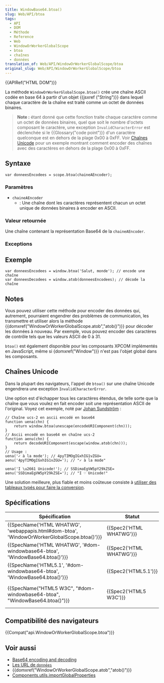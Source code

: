 ```yaml
---
title: WindowBase64.btoa()
slug: Web/API/btoa
tags:
  - API
  - DOM
  - Méthode
  - Reference
  - Web
  - WindowOrWorkerGlobalScope
  - btoa
  - chaînes
  - données
translation_of: Web/API/WindowOrWorkerGlobalScope/btoa
original_slug: Web/API/WindowOrWorkerGlobalScope/btoa
---
```

{{APIRef("HTML DOM")}}

La méthode `WindowOrWorkerGlobalScope.btoa()` crée une chaîne ASCII codée en base 64 à partir d'un objet {{jsxref ("String")}} dans lequel chaque caractère de la chaîne est traité comme un octet de données binaires.

> **Note :** étant donné que cette fonction traite chaque caractère comme un octet de données binaires, quel que soit le nombre d'octets composant le caractère, une exception `InvalidCharacterError` est déclenchée si le {{Glossary("code point")}} d'un caractère quelconque est en dehors de la plage 0x00 à 0xFF. Voir [Chaînes Unicode](#chaînes_unicode) pour un exemple montrant comment encoder des chaînes avec des caractères en dehors de la plage 0x00 à 0xFF.

## Syntaxe

    var donneesEncodees = scope.btoa(chaineAEncoder);

### Paramètres

- `chaineAEncoder`
  - : Une chaîne dont les caractères représentent chacun un octet unique de données binaires à encoder en ASCII.

### Valeur retournée

Une chaîne contenant la représentation Base64 de la `chaineAEncoder`.

### Exceptions

## Exemple

    var donneesEncodees = window.btoa('Salut, monde'); // encode une chaîne
    var donneesDecodees = window.atob(donneesEncodees); // décode la chaîne

## Notes

Vous pouvez utiliser cette méthode pour encoder des données qui, autrement, pourraient engendrer des problèmes de communication, les transmettre et utiliser alors la méthode {{domxref("WindowOrWorkerGlobalScope.atob","atob()")}} pour décoder les données à nouveau. Par exemple, vous pouvez encoder des caractères de contrôle tels que les valeurs ASCII de 0 à 31.

`btoa()` est également disponible pour les composants XPCOM implémentés en JavaScript, même si {domxref("Window")}} n'est pas l'objet global dans les composants.

## Chaînes Unicode

Dans la plupart des navigateurs, l'appel de `btoa()` sur une chaîne Unicode engendrera une exception `InvalidCharacterError`.

Une option est d'échapper tous les caractères étendus, de telle sorte que la chaîne que vous voulez en fait encoder soit une représentation ASCII de l'original. Voyez cet exemple, noté par [Johan Sundström](http://ecmanaut.blogspot.com/2006/07/encoding-decoding-utf8-in-javascript.html) :

    // Chaîne ucs-2 en ascii encodé en base64
    function uena(chn) {
        return window.btoa(unescape(encodeURIComponent(chn)));
    }
    // Ascii encodé en base64 en chaîne ucs-2
    function aenu(chn) {
        return decodeURIComponent(escape(window.atob(chn)));
    }
    // Usage :
    uena('✓ à la mode'); // 4pyTIMOgIGxhIG1vZGU=
    aenu('4pyTIMOgIGxhIG1vZGU='); // "✓ à la mode"

    uena('I \u2661 Unicode!'); // SSDimaEgVW5pY29kZSE=
    aenu('SSDimaEgVW5pY29kZSE='); // "I ♡ Unicode!"

Une solution meilleure, plus fiable et moins coûteuse consiste à [utiliser des tableaux typés pour faire la conversion](/fr/docs/D%C3%A9coder_encoder_en_base64).

## Spécifications

| Spécification                                                                                                            | Statut                           | Commentaire                                                                                                                            |
| ------------------------------------------------------------------------------------------------------------------------ | -------------------------------- | -------------------------------------------------------------------------------------------------------------------------------------- |
| {{SpecName('HTML WHATWG', 'webappapis.html#dom-btoa', 'WindowOrWorkerGlobalScope.btoa()')}} | {{Spec2('HTML WHATWG')}} | Méthode déplacée dans le mixin `WindowOrWorkerGlobalScope` dans la spéc la plus récente.                                               |
| {{SpecName('HTML WHATWG', '#dom-windowbase64-btoa', 'WindowBase64.btoa()')}}                     | {{Spec2('HTML WHATWG')}} | Pas de changement depuis le dernier instantané, {{SpecName("HTML5.1")}}.                                                      |
| {{SpecName('HTML5.1', '#dom-windowbase64-btoa', 'WindowBase64.btoa()')}}                         | {{Spec2('HTML5.1')}}     | Instantané de {{SpecName("HTML WHATWG")}}. Pas de changement.                                                                 |
| {{SpecName("HTML5 W3C", "#dom-windowbase64-btoa", "WindowBase64.btoa()")}}                     | {{Spec2('HTML5 W3C')}}     | Instantané de {{SpecName("HTML WHATWG")}}. Création de `WindowBase64` (les propriétés se trouvaient sur la cible avant cela). |

## Compatibilité des navigateurs

{{Compat("api.WindowOrWorkerGlobalScope.btoa")}}

## Voir aussi

- [Base64 encoding and decoding](/en-US/docs/Web/API/WindowBase64/Base64_encoding_and_decoding)
- [Les URL de `données`](/fr/docs/Web/HTTP/Basics_of_HTTP/Data_URIs)
- {{domxref("WindowOrWorkerGlobalScope.atob","atob()")}}
- [Components.utils.importGlobalProperties](/en-US/docs/Components.utils.importGlobalProperties)
